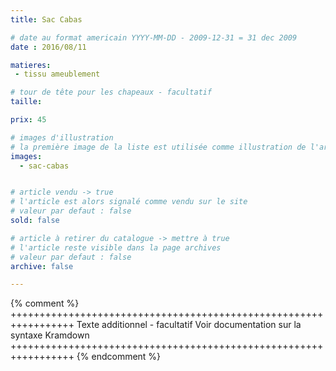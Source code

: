 ```yaml
---
title: Sac Cabas

# date au format americain YYYY-MM-DD - 2009-12-31 = 31 dec 2009
date : 2016/08/11

matieres:
 - tissu ameublement

# tour de tête pour les chapeaux - facultatif
taille:

prix: 45

# images d'illustration
# la première image de la liste est utilisée comme illustration de l'article dans les pages de listing.
images:
  - sac-cabas


# article vendu -> true
# l'article est alors signalé comme vendu sur le site
# valeur par defaut : false
sold: false

# article à retirer du catalogue -> mettre à true
# l'article reste visible dans la page archives
# valeur par defaut : false
archive: false

---
```

{% comment %} +++++++++++++++++++++++++++++++++++++++++++++++++++++++++++++++++
              Texte additionnel - facultatif
              Voir documentation sur la syntaxe Kramdown
+++++++++++++++++++++++++++++++++++++++++++++++++++++++++++++++++ {% endcomment %}
